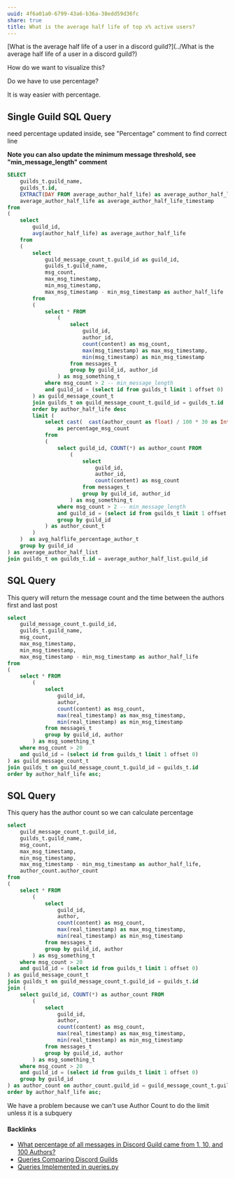 ```yaml
---
uuid: 4f6a01a0-6799-43a6-b36a-38edd59d36fc
share: true
title: What is the average half life of top x% active users?
---
```

[What is the average half life of a user in a discord guild?](../What is the average half life of a user in a discord guild?)

How do we want to visualize this?

Do we have to use percentage?

It is way easier with percentage.
## Single Guild SQL Query

need percentage updated inside, see "Percentage" comment to find correct line

**Note you can also update the minimum message threshold, see "min_message_length" comment**

``` SQL
SELECT 
	guilds_t.guild_name,
	guilds_t.id,
	EXTRACT(DAY FROM average_author_half_life) as average_author_half_life,
	average_author_half_life as average_author_half_life_timestamp
from
(
	select 
		guild_id,
		avg(author_half_life) as average_author_half_life
	from
	(
		select 
			guild_message_count_t.guild_id as guild_id,
			guilds_t.guild_name,
			msg_count,
			max_msg_timestamp,
			min_msg_timestamp,
			max_msg_timestamp - min_msg_timestamp as author_half_life
		from 
		(
			select * FROM
				(
					select 
						guild_id,
						author_id,
						count(content) as msg_count,
						max(msg_timestamp) as max_msg_timestamp,
						min(msg_timestamp) as min_msg_timestamp
					from messages_t
					group by guild_id, author_id
				) as msg_something_t
			where msg_count > 2 -- min_message_length
			and guild_id = (select id from guilds_t limit 1 offset 0)
		) as guild_message_count_t
		join guilds_t on guild_message_count_t.guild_id = guilds_t.id
		order by author_half_life desc
		limit (
			select cast(  cast(author_count as float) / 100 * 30 as Integer) -- Percentage
				as percentage_msg_count
			from 
			(
				select guild_id, COUNT(*) as author_count FROM
					(
						select 
							guild_id,
							author_id,
							count(content) as msg_count
						from messages_t
						group by guild_id, author_id
					) as msg_something_t
				where msg_count > 2 -- min_message_length
				and guild_id = (select id from guilds_t limit 1 offset 0)
				group by guild_id
			) as author_count_t
		)
	)  as avg_halflife_percentage_author_t
	group by guild_id
) as average_author_half_list
join guilds_t on guilds_t.id = average_author_half_list.guild_id

```


## SQL Query

This query will return the message count  and the time between the authors first and last post

``` SQL
select 
	guild_message_count_t.guild_id,
	guilds_t.guild_name,
	msg_count,
	max_msg_timestamp,
	min_msg_timestamp,
	max_msg_timestamp - min_msg_timestamp as author_half_life
from 
(
	select * FROM
		(
			select 
				guild_id,
				author,
				count(content) as msg_count,
				max(real_timestamp) as max_msg_timestamp,
				min(real_timestamp) as min_msg_timestamp
			from messages_t
			group by guild_id, author 
		) as msg_something_t
	where msg_count > 20
	and guild_id = (select id from guilds_t limit 1 offset 0)
) as guild_message_count_t
join guilds_t on guild_message_count_t.guild_id = guilds_t.id
order by author_half_life asc;

```

## SQL Query

This query has the author count so we can calculate percentage

``` SQL
select 
	guild_message_count_t.guild_id,
	guilds_t.guild_name,
	msg_count,
	max_msg_timestamp,
	min_msg_timestamp,
	max_msg_timestamp - min_msg_timestamp as author_half_life,
	author_count.author_count
from 
(
	select * FROM
		(
			select 
				guild_id,
				author,
				count(content) as msg_count,
				max(real_timestamp) as max_msg_timestamp,
				min(real_timestamp) as min_msg_timestamp
			from messages_t
			group by guild_id, author 
		) as msg_something_t
	where msg_count > 20
	and guild_id = (select id from guilds_t limit 1 offset 0)
) as guild_message_count_t
join guilds_t on guild_message_count_t.guild_id = guilds_t.id
join (
	select guild_id, COUNT(*) as author_count FROM
		(
			select 
				guild_id,
				author,
				count(content) as msg_count,
				max(real_timestamp) as max_msg_timestamp,
				min(real_timestamp) as min_msg_timestamp
			from messages_t
			group by guild_id, author 
		) as msg_something_t
	where msg_count > 20
	and guild_id = (select id from guilds_t limit 1 offset 0)
	group by guild_id
) as author_count on author_count.guild_id = guild_message_count_t.guild_id
order by author_half_life asc;

```

We have a problem because we can't use Author Count to do the limit unless it is a subquery

#### Backlinks

* [What percentage of all messages in Discord Guild came from 1, 10, and 100 Authors?](/ae8cb99d-65d5-404f-9d83-4572cca17719)
* [Queries Comparing Discord Guilds](/0c4bbdac-febf-4e8e-861f-c36ef88a71c9)
* [Queries Implemented in queries.py](/3a44d50b-0280-42f8-8fa0-6c15d4ffe161)